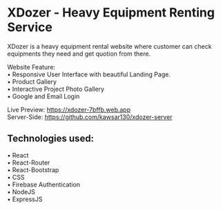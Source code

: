 # XDozer - Heavy Equipment Renting Service

XDozer is a heavy equipment rental website where customer can check equipments they need and get quotion from there.  

Website Feature:  
• Responsive User Interface with beautiful Landing Page.  
• Product Gallery  
• Interactive Project Photo Gallery  
• Google and Email Login  

Live Preview: https://xdozer-7bffb.web.app  
Server-Side: https://github.com/kawsar130/xdozer-server  

## Technologies used:  

• React  
• React-Router  
• React-Bootstrap  
• CSS  
• Firebase Authentication  
• NodeJS  
• ExpressJS  
